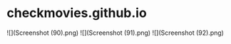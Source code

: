 # checkmovies.github.io

![](Screenshot (90).png)
![](Screenshot (91).png)
![](Screenshot (92).png)
